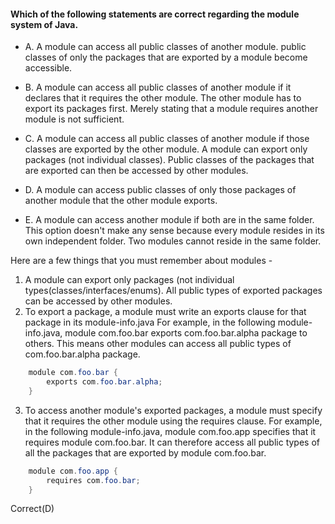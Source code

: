 #### Which of the following statements are correct regarding the module system of Java.

* A. A module can access all public classes of another module.
    public classes of only the packages that are exported by a module become accessible.

* B. A module can access all public classes of another module if it declares that it requires the other module.
    The other module has to export its packages first. Merely stating that a module requires another module is not sufficient.

* C. A module can access all public classes of another module if those classes are exported by the other module.
    A module can export only packages (not individual classes).
    Public classes of the packages that are exported can then be accessed by other modules.

* D. A module can access public classes of only those packages of another module that the other module exports.

* E. A module can access another module if both are in the same folder.
    This option doesn't make any sense because every module resides in its own independent folder.
    Two modules cannot reside in the same folder.

Here are a few things that you must remember about modules -
1. A module can export only packages (not individual types(classes/interfaces/enums).
    All public types of exported packages can be accessed by other modules.
2. To export a package, a module must write an exports clause for that package in its module-info.java
    For example, in the following module-info.java, module com.foo.bar exports com.foo.bar.alpha package to others.
    This means other modules can access all public types of com.foo.bar.alpha package.

```java
    module com.foo.bar {
        exports com.foo.bar.alpha;
    }
``` 


3. To access another module's exported packages, a module must specify that it
requires the other module using the requires clause. For example,
in the following module-info.java, module com.foo.app specifies
that it requires module com.foo.bar. It can therefore
access all public types of all the packages that are exported by module com.foo.bar.
```java
    module com.foo.app {
        requires com.foo.bar;
    }
``` 

Correct(D)
    